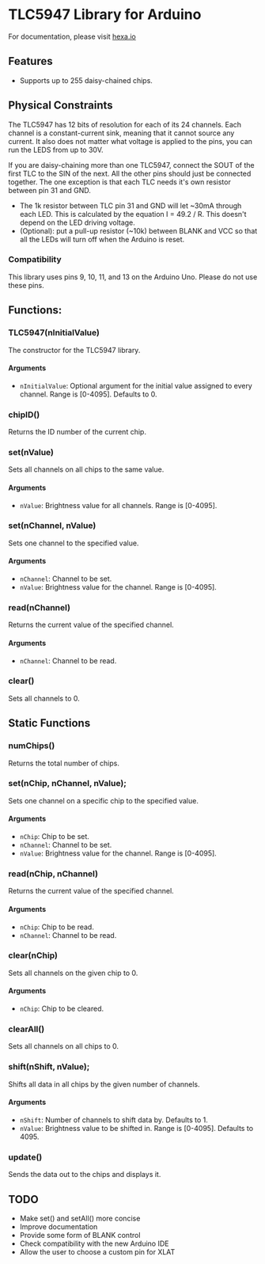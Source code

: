 # TLC5947 Library for Arduino
For documentation, please visit [hexa.io](http://hexa.io)

## Features
- Supports up to 255 daisy-chained chips.

## Physical Constraints
The TLC5947 has 12 bits of resolution for each of its 24 channels. Each channel is a constant-current sink, meaning that it cannot source any current. It also does not matter what voltage is applied to the pins, you can run the LEDS from up to 30V.

If you are daisy-chaining more than one TLC5947, connect the SOUT of the first TLC to the SIN of the next.  All the other pins should just be connected together. The one exception is that each TLC needs it's own resistor between  pin 31 and GND.

- The 1k resistor between TLC pin 31 and GND will let ~30mA through each LED. This is calculated by the equation I = 49.2 / R. This doesn't depend on the LED driving voltage.
- (Optional): put a pull-up resistor (~10k) between BLANK and VCC so that all the LEDs will turn off when the Arduino is reset.

### Compatibility
This library uses pins 9, 10, 11, and 13 on the Arduino Uno. Please do not use these pins.

## Functions:

### TLC5947(nInitialValue)
The constructor for the TLC5947 library.
#### Arguments
- `nInitialValue`: Optional argument for the initial value assigned to every channel. Range is [0-4095]. Defaults to 0.

### chipID()
Returns the ID number of the current chip.

### set(nValue)
Sets all channels on all chips to the same value.
#### Arguments
- `nValue`: Brightness value for all channels. Range is [0-4095].

### set(nChannel, nValue)
Sets one channel to the specified value.
#### Arguments
- `nChannel`: Channel to be set.
- `nValue`: Brightness value for the channel. Range is [0-4095].

### read(nChannel)
Returns the current value of the specified channel.
#### Arguments
- `nChannel`: Channel to be read.

### clear()
Sets all channels to 0.

## Static Functions

### numChips()
Returns the total number of chips.

### set(nChip, nChannel, nValue);
Sets one channel on a specific chip to the specified value.
#### Arguments
- `nChip`: Chip to be set.
- `nChannel`: Channel to be set.
- `nValue`: Brightness value for the channel. Range is [0-4095].

### read(nChip, nChannel)
Returns the current value of the specified channel.
#### Arguments
- `nChip`: Chip to be read.
- `nChannel`: Channel to be read.

### clear(nChip)
Sets all channels on the given chip to 0.
#### Arguments
- `nChip`: Chip to be cleared.

### clearAll()
Sets all channels on all chips to 0.

### shift(nShift, nValue);
Shifts all data in all chips by the given number of channels.
#### Arguments
- `nShift`: Number of channels to shift data by. Defaults to 1.
- `nValue`: Brightness value to be shifted in. Range is [0-4095]. Defaults to 4095.

### update()
Sends the data out to the chips and displays it.

## TODO
- Make set() and setAll() more concise
- Improve documentation
- Provide some form of BLANK control
- Check compatibility with the new Arduino IDE
- Allow the user to choose a custom pin for XLAT
